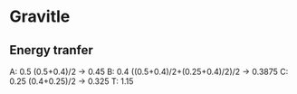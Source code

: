 # Gravitle


## Energy tranfer

A: 0.5   (0.5+0.4)/2          ->  0.45
B: 0.4   ((0.5+0.4)/2+(0.25+0.4)/2)/2 ->  0.3875
C: 0.25  (0.4+0.25)/2         ->  0.325
T: 1.15
